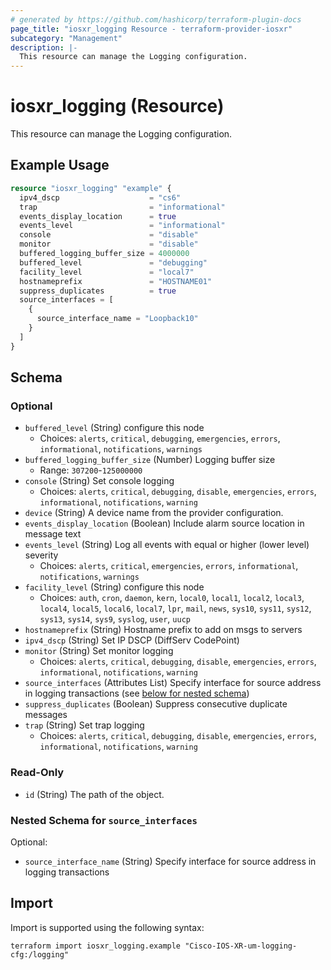 ```yaml
---
# generated by https://github.com/hashicorp/terraform-plugin-docs
page_title: "iosxr_logging Resource - terraform-provider-iosxr"
subcategory: "Management"
description: |-
  This resource can manage the Logging configuration.
---
```


# iosxr_logging (Resource)

This resource can manage the Logging configuration.

## Example Usage

```terraform
resource "iosxr_logging" "example" {
  ipv4_dscp                    = "cs6"
  trap                         = "informational"
  events_display_location      = true
  events_level                 = "informational"
  console                      = "disable"
  monitor                      = "disable"
  buffered_logging_buffer_size = 4000000
  buffered_level               = "debugging"
  facility_level               = "local7"
  hostnameprefix               = "HOSTNAME01"
  suppress_duplicates          = true
  source_interfaces = [
    {
      source_interface_name = "Loopback10"
    }
  ]
}
```

<!-- schema generated by tfplugindocs -->
## Schema

### Optional

- `buffered_level` (String) configure this node
  - Choices: `alerts`, `critical`, `debugging`, `emergencies`, `errors`, `informational`, `notifications`, `warnings`
- `buffered_logging_buffer_size` (Number) Logging buffer size
  - Range: `307200`-`125000000`
- `console` (String) Set console logging
  - Choices: `alerts`, `critical`, `debugging`, `disable`, `emergencies`, `errors`, `informational`, `notifications`, `warning`
- `device` (String) A device name from the provider configuration.
- `events_display_location` (Boolean) Include alarm source location in message text
- `events_level` (String) Log all events with equal or higher (lower level) severity
  - Choices: `alerts`, `critical`, `emergencies`, `errors`, `informational`, `notifications`, `warnings`
- `facility_level` (String) configure this node
  - Choices: `auth`, `cron`, `daemon`, `kern`, `local0`, `local1`, `local2`, `local3`, `local4`, `local5`, `local6`, `local7`, `lpr`, `mail`, `news`, `sys10`, `sys11`, `sys12`, `sys13`, `sys14`, `sys9`, `syslog`, `user`, `uucp`
- `hostnameprefix` (String) Hostname prefix to add on msgs to servers
- `ipv4_dscp` (String) Set IP DSCP (DiffServ CodePoint)
- `monitor` (String) Set monitor logging
  - Choices: `alerts`, `critical`, `debugging`, `disable`, `emergencies`, `errors`, `informational`, `notifications`, `warning`
- `source_interfaces` (Attributes List) Specify interface for source address in logging transactions (see [below for nested schema](#nestedatt--source_interfaces))
- `suppress_duplicates` (Boolean) Suppress consecutive duplicate messages
- `trap` (String) Set trap logging
  - Choices: `alerts`, `critical`, `debugging`, `disable`, `emergencies`, `errors`, `informational`, `notifications`, `warning`

### Read-Only

- `id` (String) The path of the object.

<a id="nestedatt--source_interfaces"></a>
### Nested Schema for `source_interfaces`

Optional:

- `source_interface_name` (String) Specify interface for source address in logging transactions

## Import

Import is supported using the following syntax:

```shell
terraform import iosxr_logging.example "Cisco-IOS-XR-um-logging-cfg:/logging"
```
